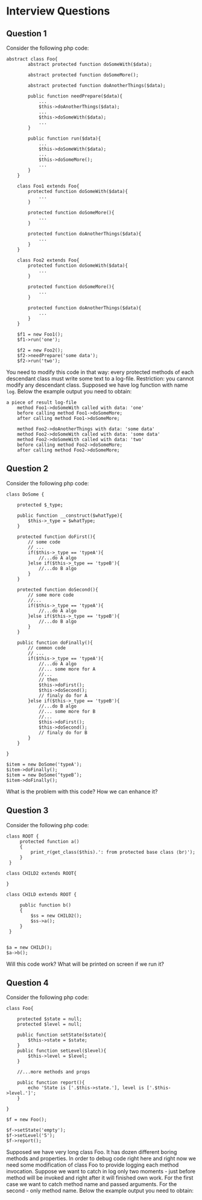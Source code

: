 # Interview Questions

## Question 1

Consider the following php code:
```
abstract class Foo{
		abstract protected function doSomeWith($data);
		
		abstract protected function doSomeMore();
		
		abstract protected function doAnotherThings($data);
		
		public function needPrepare($data){
			...
			$this->doAnotherThings($data);
			...
			$this->doSomeWith($data);
			...
		}
		
		public function run($data){
			...
			$this->doSomeWith($data);
			...
			$this->doSomeMore();
			...
		}
	}
	
	class Foo1 extends Foo{
		protected function doSomeWith($data){
			...
		}
		
		protected function doSomeMore(){
			...
		}
		
		protected function doAnotherThings($data){
			...
		}
	}
	
	class Foo2 extends Foo{
		protected function doSomeWith($data){
			...
		}
		
		protected function doSomeMore(){
			...
		}
		
		protected function doAnotherThings($data){
			...
		}
	}
	
	$f1 = new Foo1();
	$f1->run('one');
	
	$f2 = new Foo2();
	$f2->needPrepare('some data');
	$f2->run('two');
```
You need to modify this code in that way: every protected methods of each descendant class must write some text to a log-file. Restriction: you cannot modify any descendant class. Supposed we have log function with name `log`. Below the example output you need to obtain:
```
a piece of result log-file
	method Foo1->doSomeWith called with data: 'one'
	before calling method Foo1->doSomeMore;
	after calling method Foo1->doSomeMore;
	
	method Foo2->doAnotherThings with data: 'some data'
	method Foo2->doSomeWith called with data: 'some data'
	method Foo2->doSomeWith called with data: 'two'
	before calling method Foo2->doSomeMore;
	after calling method Foo2->doSomeMore;
```

## Question 2

Consider the following php code:
```
class DoSome {

	protected $_type;

	public function __construct($whatType){
		$this->_type = $whatType;
	}
	
	protected function doFirst(){
		// some code
		// ...
		if($this->_type == 'typeA'){
			//...do A algo
		}else if($this->_type == 'typeB'){
			//...do B algo
		}
	}
	
	protected function doSecond(){
		// some more code
		//...
		if($this->_type == 'typeA'){
			//...do A algo
		}else if($this->_type == 'typeB'){
			//...do B algo
		}
	}
	
	public function doFinally(){
		// common code
		// ...
		if($this->_type == 'typeA'){
			//...do A algo
			//... some more for A
			//...
			// then
			$this->doFirst();
			$this->doSecond();
			// finaly do for A
		}else if($this->_type == 'typeB'){
			//...do B algo
			//... some more for B
			//...
			$this->doFirst();
			$this->doSecond();
			// finaly do for B
		}
	}

}

$item = new DoSome('typeA');
$item->doFinally();
$item = new DoSome(‘typeB’);
$item->doFinally();
```
What is the problem with this code? How we can enhance it?

## Question 3

Consider the following php code:

```
class ROOT {
     protected function a()
     {
         print_r(get_class($this).': from protected base class ⟨br⟩');
     }
 }

class CHILD2 extends ROOT{

} 

class CHILD extends ROOT {

     public function b()
     {
         $ss = new CHILD2();
         $ss->a();
     }
 }
 

$a = new CHILD();
$a->b();
```
Will this code work? What will be printed on screen if we run it?

## Question 4

Consider the following php code:

```
class Foo{
	
	protected $state = null;
	protected $level = null;
	
	public function setState($state){
		$this->state = $state;
	}
	public function setLevel($level){
		$this->level = $level;
	}
	
	//...more methods and props
	
	public function report(){
		echo 'State is ['.$this->state.'], level is ['.$this->level.']';
	}
	
}

$f = new Foo();

$f->setState('empty');
$f->setLevel('5');
$f->report();
```

Supposed we have very long class Foo. It has dozen different boring methods and properties. In order to debug code right here and right now we need some modification of class Foo to provide logging each method invocation. Suppose we want to catch in log only two moments - just before method will be invoked and right after it will finished own work. For the first case we want to catch method name and passed arguments. For the second - only method name. Below the example output you need to obtain:
